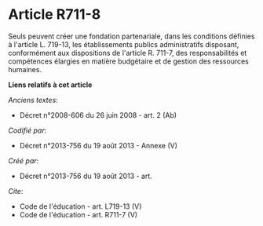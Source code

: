 # Article R711-8

Seuls peuvent créer une fondation partenariale, dans les conditions définies à l'article L. 719-13, les établissements
publics administratifs disposant, conformément aux dispositions de l'article R. 711-7, des responsabilités et compétences
élargies en matière budgétaire et de gestion des ressources humaines.

**Liens relatifs à cet article**

_Anciens textes_:

  - Décret n°2008-606 du 26 juin 2008 - art. 2 (Ab)

_Codifié par_:

  - Décret n°2013-756 du 19 août 2013 -  Annexe (V)

_Créé par_:

  - Décret n°2013-756 du 19 août 2013 - art.

_Cite_:

  - Code de l'éducation - art. L719-13 (V)
  - Code de l'éducation - art. R711-7 (V)

